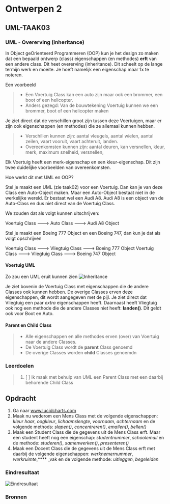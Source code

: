# Ontwerpen 2

## UML-TAAK03

### UML - Overerving (inheritance)

In Object geOrienteerd Programmeren (OOP) kun je het design zo maken dat een bepaald ontwerp (class) eigenschappen (en methodes) __erft__ van een andere class. Dit heet overerving (inheritance). Dit scheelt op de lange termijn werk en moeite. Je hoeft namelijk een eigenschap maar 1x te noteren.

Een voorbeeld

> - Een Voertuig Class kan een auto zijn maar ook een brommer, een boot of een helicopter.
> - Anders gezegd: Van de bouwtekening Voertuig kunnen we een brommer, boot of een helicopter maken

Je ziet direct dat de verschillen groot zijn tussen deze Voertuigen, maar er zijn ook eigenschappen (en methodes) die ze allemaal kunnen hebben.

> - Verschillen kunnen zijn: aantal vleugels, aantal wielen, aantal zeilen, vaart vooruit, vaart achteruit, landen.
> - Overeenkomsten kunnen zijn: aantal deuren, kan versnellen, kleur, merk, maximum snelheid, versnellen,

Elk Voertuig heeft een merk-eigenschap en een kleur-eigenschap. Dit zijn twee duidelijke voorbeelden van overeenkomsten.

Hoe werkt dit met UML en OOP?

Stel je maakt een UML (zie taak02) voor een Voertuig. Dan kan je van deze Class een Auto-Object maken. Maar een Auto-Object bestaat niet in de werkelijke wereld. Er bestaat wel een Audi A8. Audi A8 is een object van de Auto-Class en dus niet direct van de Voertuig Class.

We zouden dat als volgt kunnen uitschrijven:

Voertuig Class ---> Auto Class ---> Audi A8 Object

Stel je maakt een Boeing 777 Object en een Boeing 747, dan kun je dat als volgt opschrijven

Voertuig Class ---> Vliegtuig Class ---> Boeing 777 Object
Voertuig Class ---> Vliegtuig Class ---> Boeing 747 Object

#### Voertuig UML

Zo zou een UML eruit kunnen zien
![Inheritance](/ONTWERPEN-2/2_UML/taak03/images/overerving.png)

Je ziet bovenin de Voertuig Class met eigenschappen die de andere Classes ook kunnen hebben. De overige Classes erven deze eigenschappen, dit wordt aangegeven met de pijl. Je ziet direct dat Vliegtuig een paar _extra_ eigenschappen heeft. Daarnaast heeft Vliegtuig ook nog een methode die de andere Classes niet heeft: __landen()__. Dit geldt ook voor Boot en Auto.

#### Parent en Child Class

> - Alle eigenschappen en alle methodes erven (over)  van Voertuig naar de andere Classes.
> - De Voertuig Class wordt de __parent__ Class genoemd
> - De overige Classes worden __child__ Classes genoemdn

### Leerdoelen

> 1. [ ] Ik maak met behulp van UML een Parent Class met een daarbij behorende Child Class

## Opdracht

1. Ga naar www.lucidcharts.com
2. Maak nu wederom een Mens Class met de volgende eigenschappen: _kleur haar_, _oogkleur_, _lichaamslengte_, _voornaam_, _achternaam_ en de volgende methods: _slapen()_, _concentreren()_, _emailen()_, _bellen()_
3. Maak een Student Class die de gegevens uit de Mens Class erft. Maar een student heeft nog een eigenschap: _studentnummer_, _schoolemail_ en de methode: _studeren()_, _samenwerken()_, _presenteren()_
4. Maak een Docent Class die de gegevens uit de Mens Class erft met daarbij de volgende eigenschappen: _werknemernummer_, _werkruimte_,**** _vak en de volgende methode: _uitleggen_, _begeleiden_

### Eindresultaat

![Eindresultaat](/ONTWERPEN-2/2_UML/taak03/images/eindresultaat.png)

### Bronnen
